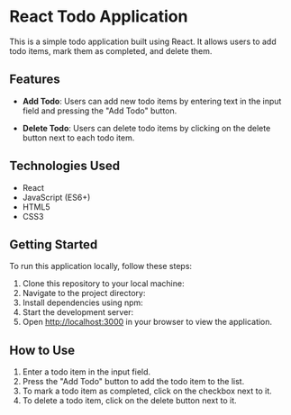 # React Todo Application

This is a simple todo application built using React. It allows users to add todo items, mark them as completed, and delete them.

## Features

- **Add Todo**: Users can add new todo items by entering text in the input field and pressing the "Add Todo" button.

- **Delete Todo**: Users can delete todo items by clicking on the delete button next to each todo item.

## Technologies Used

- React
- JavaScript (ES6+)
- HTML5
- CSS3

## Getting Started

To run this application locally, follow these steps:

1. Clone this repository to your local machine:
2. Navigate to the project directory:
3. Install dependencies using npm:
4. Start the development server:
5. Open [http://localhost:3000](http://localhost:3000) in your browser to view the application.

## How to Use

1. Enter a todo item in the input field.
2. Press the "Add Todo" button to add the todo item to the list.
3. To mark a todo item as completed, click on the checkbox next to it.
4. To delete a todo item, click on the delete button next to it.

